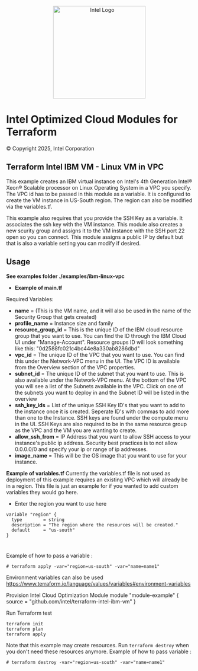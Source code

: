 <p align="center">
  <img src="https://github.com/intel/terraform-intel-ibm-vm/blob/main/images/logo-classicblue-800px.png?raw=true" alt="Intel Logo" width="250"/>
</p>

# Intel Optimized Cloud Modules for Terraform

© Copyright 2025, Intel Corporation

## Terraform Intel IBM VM - Linux VM in VPC

This example creates an IBM virtual instance on Intel's 4th Generation Intel® Xeon® Scalable processor on Linux Operating System in a VPC you specify. The VPC id has to be passed in this module as a variable. It is configured to create the VM instance in US-South region. The region can also be modified via the variables.tf.

This example also requires that you provide the SSH Key as a variable. It associates the ssh key with the VM instance. This module also creates a new scurity group and assigns it to the VM instance with the SSH port 22 open so you can connect. This module assigns a public IP by default but that is also a variable setting you can modify if desired.

## Usage

**See examples folder ./examples/ibm-linux-vpc**

* <b>Example of main.tf</b>

Required Variables:
* <b>name</b> = (This is the VM name, and it will also be used in the name of the Security Group that gets created)
* <b>profile_name</b> = Instance size and family
* <b>resource_group_id</b> = This is the unique ID of the IBM cloud resource group that you want to use.  You can find the ID through the IBM Cloud UI under "Manage-Account".  Resource groups ID will look something like this: "0d2588fc021c4bc44e8a330ab8286dbd"
* <b>vpc_id</b> = The unique ID of the VPC that you want to use.  You can find this under the Network-VPC menu in the UI.  The VPC ID is available from the Overview section of the VPC properties.
* <b>subnet_id</b> = The unique ID of the subnet that you want to use.  This is also available under the Network-VPC menu.  At the bottom of the VPC you will see a list of the Subnets available in the VPC.  Click on one of the subnets you want to deploy in and the Subnet ID will be listed in the overview
* <b>ssh_key_ids</b> = List of the unique SSH Key ID's that you want to add to the instance once it is created.  Seperate ID's with commas to add more than one to the Instance.  SSH keys are found under the compute menu in the UI.  SSH Keys are also required to be in the same resource group as the VPC and the VM you are wanting to create.
* <b>allow_ssh_from</b> = IP Address that you want to allow SSH access to your instance's public ip address.  Security best practices is to not allow 0.0.0.0/0 and specify your ip or range of ip addresses.
* <b>image_name</b> = This will be the OS image that you want to use for your instance.

<b>Example of variables.tf</b>
Currently the variables.tf file is not used as deployment of this example requires an existing VPC which will already be in a region.  This file is just an example for if you wanted to add custom variables they would go here.

* Enter the region you want to use here
```hcl
variable "region" {
  type        = string
  description = "The region where the resources will be created."
  default     = "us-south"
}
```

#
Example of how to pass a variable :
```hcl
# terraform apply -var="region=us-south" -var="name=name1"
```

Environment variables can also be used https://www.terraform.io/language/values/variables#environment-variables

Provision Intel Cloud Optimization Module
module "module-example" {
  source = "github.com/intel/terraform-intel-ibm-vm"
}


Run Terraform
test
```hcl
terraform init  
terraform plan
terraform apply

```

Note that this example may create resources. Run `terraform destroy` when you don't need these resources anymore.
Example of how to pass variable :
```hcl
# terraform destroy -var="region=us-south" -var="name=name1"
```
